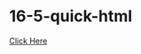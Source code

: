 # 16-5-quick-html
<a href=" https://jahidulraju.github.io/16-5-quick-html/">Click Here</a>












